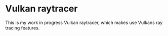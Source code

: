 # Vulkan raytracer
This is my work in progress Vulkan raytracer, which makes use Vulkans ray tracing features.